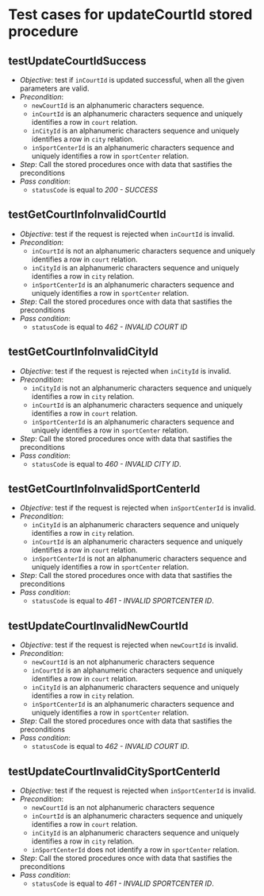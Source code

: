 Test cases for updateCourtId stored procedure
===

testUpdateCourtIdSuccess
---
+ _Objective_: test if `inCourtId` is updated successful, when all the given parameters are valid.
+ _Precondition_:
    + `newCourtId` is an alphanumeric characters sequence.
    + `inCourtId` is an alphanumeric characters sequence and uniquely identifies a row in `court` relation.
    + `inCityId` is an alphanumeric characters sequence and uniquely identifies a row in `city` relation.	
    + `inSportCenterId` is an alphanumeric characters sequence and uniquely identifies a row in `sportCenter` relation.
+ _Step_: Call the stored procedures once with data that sastifies the preconditions
+ _Pass condition_:
    + `statusCode` is equal to *200 - SUCCESS*


testGetCourtInfoInvalidCourtId
---
+ _Objective_: test if the request is rejected when `inCourtId` is invalid.
+ _Precondition_:
    + `inCourtId` is not an alphanumeric characters sequence and uniquely identifies a row in `court` relation.
    + `inCityId` is an alphanumeric characters sequence and uniquely identifies a row in `city` relation.
	+ `inSportCenterId` is an alphanumeric characters sequence and uniquely identifies a row in `sportCenter` relation.
+ _Step_: Call the stored procedures once with data that sastifies the preconditions
+ _Pass condition_:
    + `statusCode` is equal to *462 - INVALID COURT ID*


testGetCourtInfoInvalidCityId
---
+ _Objective_: test if the request is rejected when `inCityId` is invalid.
+ _Precondition_:
    + `inCityId` is not an alphanumeric characters sequence and uniquely identifies a row in `city` relation.
    + `inCourtId` is an alphanumeric characters sequence and uniquely identifies a row in `court` relation.
	+ `inSportCenterId` is an alphanumeric characters sequence and uniquely identifies a row in `sportCenter` relation.
+ _Step_: Call the stored procedures once with data that sastifies the preconditions
+ _Pass condition_:
    + `statusCode` is equal to *460 - INVALID CITY ID*.


testGetCourtInfoInvalidSportCenterId
---
+ _Objective_: test if the request is rejected when `inSportCenterId` is invalid.
+ _Precondition_:
    + `inCityId` is an alphanumeric characters sequence and uniquely identifies a row in `city` relation.
    + `inCourtId` is an alphanumeric characters sequence and uniquely identifies a row in `court` relation.
	+ `inSportCenterId` is not an alphanumeric characters sequence and uniquely identifies a row in `sportCenter` relation.
+ _Step_: Call the stored procedures once with data that sastifies the preconditions
+ _Pass condition_:
    + `statusCode` is equal to *461 - INVALID SPORTCENTER ID*.


testUpdateCourtInvalidNewCourtId
---
+ _Objective_: test if the request is rejected when `newCourtId` is invalid.
+ _Precondition_:
    + `newCourtId` is an not alphanumeric characters sequence 
    + `inCourtId` is an alphanumeric characters sequence and uniquely identifies a row in `court` relation.
    + `inCityId` is an alphanumeric characters sequence and uniquely identifies a row in `city` relation.
	+ `inSportCenterId` is an alphanumeric characters sequence and uniquely identifies a row in `sportCenter` relation.
+ _Step_: Call the stored procedures once with data that sastifies the preconditions
+ _Pass condition_:
    + `statusCode` is equal to *462 - INVALID COURT ID*.


testUpdateCourtInvalidCitySportCenterId
---
+ _Objective_:  test if the request is rejected when `inSportCenterId` is invalid.
+ _Precondition_:
    + `newCourtId` is an not alphanumeric characters sequence 
    + `inCourtId` is an alphanumeric characters sequence and uniquely identifies a row in `court` relation.
    + `inCityId` is an alphanumeric characters sequence and uniquely identifies a row in `city` relation.
    + `inSportCenterId` does not identify a row in `sportCenter` relation.
+ _Step_: Call the stored procedures once with data that sastifies the preconditions
+ _Pass condition_:
    + `statusCode` is equal to *461 - INVALID SPORTCENTER ID*.

